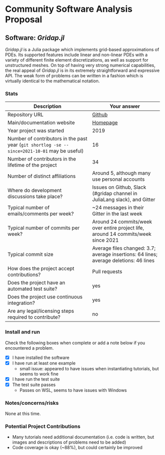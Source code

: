 # Community Software Analysis Proposal

## Software: *Gridap.jl*

*Gridap.jl* is a Julia package which implements grid-based approximations of PDEs. 
Its supported features include linear and non-linear PDEs with a variety of different finite element discretizations, as well as support for unstructured meshes.
On top of having very strong numerical capabilities, the real appeal of *Gridap.jl* is in its extremely straightforward and expressive API.
The weak form of problems can be written in a fashion which is virtually identical to the mathematical notation.

### Stats

| Description | Your answer |
|-----------------------------------------------------------|-----------|
| Repository URL                                            | [Github](https://github.com/gridap/Gridap.jl/) |
| Main/documentation website                                | [Homepage](https://gridap.github.io/Gridap.jl/dev/) |
| Year project was started                                  | 2019 |
| Number of contributors in the past year (`git shortlog -se --since=2021-10-01` may be useful) | 16 |
| Number of contributors in the lifetime of the project     | 34 |
| Number of distinct affiliations                           | Around 5, although many use personal accounts |
| Where do development discussions take place?              | Issues on Github, Slack (#gridap channel in JuliaLang slack), and Gitter  |
| Typical number of emails/comments per week?               | ~24 messages in their Gitter in the last week |
| Typical number of commits per week?                       | Around 24 commits/week over entire project life, around 14 commits/week since 2021 |
| Typical commit size                                       | Average files changed: 3.7; average insertions: 64 lines; average deletions: 46 lines |
| How does the project accept contributions?                | Pull requests   |
| Does the project have an automated test suite?            | yes |
| Does the project use continuous integration?              | yes |
| Are any legal/licensing steps required to contribute?     | no |

### Install and run

Check the following boxes when complete or add a note below if you
encountered a problem.

- [x] I have installed the software
- [x] I have run at least one example
  - small issue: appeared to have issues when instantiating tutorials, but seems to work fine
- [x] I have run the test suite
- [x] The test suite passes
  - Passes on WSL, seems to have issues with Windows

### Notes/concerns/risks

None at this time.

### Potential Project Contributions
- Many tutorials need additional documentation (i.e. code is written, but images and descriptions of problems need to be added)
- Code coverage is okay (~88%), but could certainly be improved

